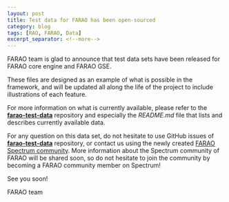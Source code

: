 ```yaml
---
layout: post
title: Test data for FARAO has been open-sourced
category: blog
tags: [RAO, FARAO, Data]
excerpt_separator: <!--more-->
---
```


FARAO team is glad to announce that test data sets have been released for FARAO core engine and FARAO GSE.

These files are designed as an example of what is possible in the framework, and will be updated all
along the life of the project to include illustrations of each feature.
<!--more-->

For more information on what is currently available, please refer to the **[farao-test-data](http://github.com/farao-community/farao-test-data)**
repository and especially the *README.md* file that lists and describes currently available data.

For any question on this data set, do not hesitate to use GitHub issues of **[farao-test-data](http://github.com/farao-community/farao-test-data)**
repository, or contact us using the newly created [FARAO Spectrum community](https://spectrum.chat/farao-community). More
information about the Spectrum community of FARAO will be shared soon, so do not hesitate to join the community by becoming
a FARAO community member on Spectrum!

See you soon!

FARAO team
